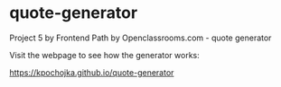 # quote-generator
Project 5 by Frontend Path by Openclassrooms.com - quote generator

Visit the webpage to see how the generator works:

https://kpochojka.github.io/quote-generator
